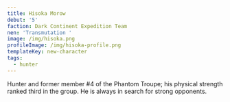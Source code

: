 ```yaml
---
title: Hisoka Morow
debut: '5'
faction: Dark Continent Expedition Team
nen: 'Transmutation '
image: /img/hisoka.png
profileImage: /img/hisoka-profile.png
templateKey: new-character
tags:
  - hunter
---
```

Hunter and former member #4 of the Phantom Troupe; his physical strength ranked third in the group. He is always in search for strong opponents.
